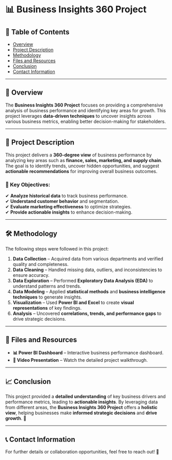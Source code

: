 # 📊 Business Insights 360 Project

## 📖 Table of Contents
- [Overview](#overview)
- [Project Description](#project-description)
- [Methodology](#methodology)
- [Files and Resources](#files-and-resources)
- [Conclusion](#conclusion)
- [Contact Information](#contact-information)

---

## 📌 Overview
The **Business Insights 360 Project** focuses on providing a comprehensive analysis of business performance and identifying key areas for growth. This project leverages **data-driven techniques** to uncover insights across various business metrics, enabling better decision-making for stakeholders.

---

## 📂 Project Description
This project delivers a **360-degree view** of business performance by analyzing key areas such as **finance, sales, marketing, and supply chain**. The goal is to identify trends, uncover hidden opportunities, and suggest **actionable recommendations** for improving overall business outcomes.

### 🎯 Key Objectives:
✔ **Analyze historical data** to track business performance.  
✔ **Understand customer behavior** and segmentation.  
✔ **Evaluate marketing effectiveness** to optimize strategies.  
✔ **Provide actionable insights** to enhance decision-making.  

---

## 🛠 Methodology
The following steps were followed in this project:

1. **Data Collection** – Acquired data from various departments and verified quality and completeness.  
2. **Data Cleaning** – Handled missing data, outliers, and inconsistencies to ensure accuracy.  
3. **Data Exploration** – Performed **Exploratory Data Analysis (EDA)** to understand patterns and trends.  
4. **Data Modeling** – Applied **statistical methods** and **business intelligence techniques** to generate insights.  
5. **Visualization** – Used **Power BI and Excel** to create **visual representations** of key findings.  
6. **Analysis** – Uncovered **correlations, trends, and performance gaps** to drive strategic decisions.  

---

## 📁 Files and Resources
- **📊 Power BI Dashboard** – Interactive business performance dashboard.  
- **🎥 Video Presentation** – Watch the detailed project walkthrough.  

---

## 📈 Conclusion
This project provided a **detailed understanding** of key business drivers and performance metrics, leading to **actionable insights**. By leveraging data from different areas, the **Business Insights 360 Project** offers a **holistic view**, helping businesses make **informed strategic decisions** and **drive growth**. 🚀

---

## 📞 Contact Information
For further details or collaboration opportunities, feel free to reach out! 🤝
